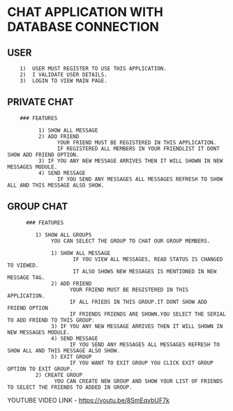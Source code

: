
  # CHAT APPLICATION WITH DATABASE CONNECTION
  ## USER 
        
        1)  USER MUST REGISTER TO USE THIS APPLICATION.
        2)  I VALIDATE USER DETAILS.
        3)  LOGIN TO VIEW MAIN PAGE.
        
  ## PRIVATE CHAT 
      
        ### FEATURES
              
              1) SHOW ALL MESSAGE
              2) ADD FRIEND
                    YOUR FRIEND MUST BE REGISTERED IN THIS APPLICATION.
                    IF REGISTERED ALL MEMBERS IN YOUR FRIENDLIST IT DONT SHOW ADD FRIEND OPTION.
              3) IF YOU ANY NEW MESSAGE ARRIVES THEN IT WILL SHOWN IN NEW MESSAGES MODULE.
              4) SEND MESSAGE
                    IF YOU SEND ANY MESSAGES ALL MESSAGES REFRESH TO SHOW ALL AND THIS MESSAGE ALSO SHOW.
                    
  ## GROUP CHAT
      
          ### FEATURES
              
             1) SHOW ALL GROUPS
                  YOU CAN SELECT THE GROUP TO CHAT OUR GROUP MEMBERS.
                  
                  1) SHOW ALL MESSAGE
                         IF YOU VIEW ALL MESSAGES, READ STATUS IS CHANGED TO VIEWED.  
                         IT ALSO SHOWS NEW MESSAGES IS MENTIONED IN NEW MESSAGE TAG.
                  2) ADD FRIEND
                        YOUR FRIEND MUST BE REGISTERED IN THIS APPLICATION.
                        IF ALL FRIEDS IN THIS GROUP.IT DONT SHOW ADD FRIEND OPTION
                        IF FRIENDS FRIENDS ARE SHOWN.YOU SELECT THE SERIAL TO ADD FRIEND TO THIS GROUP.
                  3) IF YOU ANY NEW MESSAGE ARRIVES THEN IT WILL SHOWN IN NEW MESSAGES MODULE.
                  4) SEND MESSAGE
                        IF YOU SEND ANY MESSAGES ALL MESSAGES REFRESH TO SHOW ALL AND THIS MESSAGE ALSO SHOW.
                  5) EXIT GROUP
                        IF YOU WANT TO EXIT GROUP YOU CLICK EXIT GROUP OPTION TO EXIT GROUP.
             2) CREATE GROUP
                   YOU CAN CREATE NEW GROUP AND SHOW YOUR LIST OF FRIENDS TO SELECT THE FRIENDS TO ADDED IN GROUP.
 YOUTUBE VIDEO LINK -  https://youtu.be/8SmEqvbUF7k
